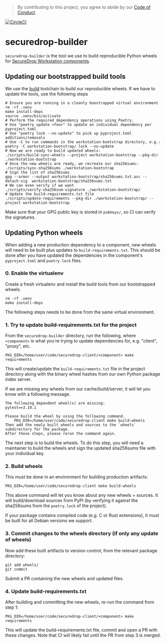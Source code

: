 > By contributing to this project, you agree to abide by our [Code of Conduct](https://github.com/freedomofpress/.github/blob/main/CODE_OF_CONDUCT.md).

[![CircleCI](https://circleci.com/gh/freedomofpress/securedrop-builder/tree/main.svg?style=svg)](https://circleci.com/gh/freedomofpress/securedrop-builder/tree/main)

# securedrop-builder

`securedrop-builder` is the tool we use to build reproducible Python wheels for [SecureDrop Workstation components](https://github.com/freedomofpress/securedrop-client).

## Updating our bootstrapped build tools

We use the [build](https://pypa-build.readthedocs.io/en/latest/) toolchain to build our reproducible wheels.
If we have to update the tools, use the following steps

```shell
# Ensure you are running in a cleanly boostrapped virtual environment
rm -rf .venv
make install-deps
source .venv/bin/activate
# Perform the required dependency operations using Poetry.
# Use "poetry update <foo>" to update an individual dependency per pyproject.toml
# Use "poetry lock --no-update" to pick up pyproject.toml additions/removals
# Use -C to run commands in the workstation-bootstrap directory, e.g.:
poetry -C workstation-bootstrap/ lock --no-update
# Now we are ready to build updated wheels:
./scripts/build-sync-wheels --project workstation-bootstrap --pkg-dir ./workstation-bootstrap
# Once the new wheels are ready, we recreate our sha256sums:
./scripts/sync-sha256sums ./workstation-bootstrap
# Sign the list of sha256sums
gpg --armor --output workstation-bootstrap/sha256sums.txt.asc --detach-sig  workstation-bootstrap/sha256sums.txt
# We can even verify if we want
./scripts/verify-sha256sum-signature ./workstation-bootstrap/
# Update the build-requirements.txt file
./scripts/update-requirements --pkg-dir ./workstation-bootstrap/ --project workstation-bootstrap
```

Make sure that your GPG public key is stored in `pubkeys/`, so CI can verify the signatures.

## Updating Python wheels

When adding a new production dependency to a component, new wheels will need to be built
plus updates to `build-requirements.txt`. This should be done after you have updated the
dependencies in the component's `pyproject.toml` and `poetry.lock` files.

### 0. Enable the virtualenv

Create a fresh virtualenv and install the build tools from our bootstrapped wheels.

```shell
rm -rf .venv
make install-deps
```

The following steps needs to be done from the same virtual environment.

### 1. Try to update build-requirements.txt for the project

From the `securedrop-builder` directory, run the following, where `<component>`
is what you're trying to update dependencies for, e.g. "client", "proxy", etc.

```shell
PKG_DIR=/home/user/code/securedrop-client/<component> make requirements
```

This will create/update the `build-requirements.txt` file in the project directory along with the binary wheel
hashes from our own Python package index server.

If we are missing any wheels from our cache/build/server, it will let you know with a following message.

```shell
The following dependent wheel(s) are missing:
pytest==3.10.1

Please build the wheel by using the following command.
	PKG_DIR=/home/user/code/securedrop-client make build-wheels
Then add the newly built wheels and sources to the `wheels` subdirectory for the package.
After these steps, please rerun the command again.
```

The next step is to build the wheels. To do this step, you will need a maintainer
to build the wheels and sign the updated sha256sums file with your individual key.

### 2. Build wheels

This must be done in an environment for building production artifacts:

```shell
PKG_DIR=/home/user/code/securedrop-client make build-wheels
```

This above command will let you know about any new wheels + sources. It will
build/download sources from PyPI (by verifying it against the sha256sums from
the `poetry.lock` of the project).

If your package contains compiled code (e.g. C or Rust extensions), it must be
built for all Debian versions we support.

### 3. Commit changes to the wheels directory (if only any update of wheels)

Now add these built artifacts to version control, from the relevant package
directory:

```shell
git add wheels/
git commit
```

Submit a PR containing the new wheels and updated files.

### 4. Update build-requirements.txt

After building and committing the new wheels, re-run the command from step 1:

```shell
PKG_DIR=/home/user/code/securedrop-client/<component> make requirements
```

This will update the build-requirements.txt file, commit and open a PR with these
changes. Note that CI will likely fail until the PR from step 3 is merged.
